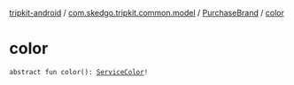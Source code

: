 [tripkit-android](../../index.md) / [com.skedgo.tripkit.common.model](../index.md) / [PurchaseBrand](index.md) / [color](./color.md)

# color

`abstract fun color(): `[`ServiceColor`](../../com.skedgo.tripkit.routing/-service-color/index.md)`!`